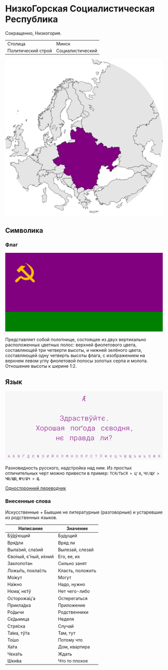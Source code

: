 # НизкоГорская Социалистическая Республика

Сокращенно, Низкогория.

|                   |                     |
|-------------------|---------------------|
|Столица            |Минск                |
|Политический строй |Социалистический     |

![На карте](https://raw.githubusercontent.com/sziberov/Nizkogoria/master/Map.png)

## Символика

### Флаг
![Флаг](https://raw.githubusercontent.com/sziberov/Nizkogoria/master/Flag.png)

Представляет собой полотнище, состоящее из двух вертикально расположенных цветных полос: верхней фиолетового цвета, составляющей три четверти высоты, и нижней зелёного цвета, составляющей одну четверть высоты флага, с изображением на верхнем левом углу фиолетовой полосы золотых серпа и молота. Отношение высоты к ширине 1:2.

## Язык
![Язык](https://raw.githubusercontent.com/sziberov/Nizkogoria/master/Language.png)

Разновидность русского, надстройка над ним. Из простых отличительных черт можно привести в пример: `ТСЯ/ТЬСЯ > Ц'А`, `ЧУ/ЩУ > ЧЮ/ЩЮ`, `ЖЧ/ШЧ > Щ`.

[Односторонний переводчик](https://sziberov.github.io/Nizkogoria/Translator.html)

### Внесенные слова
Искусственные + Бывшие не литературные (разговорные) и устаревшие из родственных языков.

| Написание            | Значение          |
| -------------------- | ----------------- |
| Бў́дўющий             | Будущий           |
| Вря́дли               | Вряд ли           |
| Выла́зий, сла́зий      | Вылезай, слезай   |
| Єво́ный, є'́ный, и́хний | Его, ее, их       |
| Заклопо́тан           | Сильно занят      |
| Ложы́ть, покла́сть     | Класть, положить  |
| Мо́жут                | Могут             |
| На́жно                | Надо, нужно       |
| Нєма́, нє́тў           | Нет чего-либо     |
| Осторожа́ц'а          | Остерегаться      |
| Прикла́дка            | Приложение        |
| Ро́дычи               | Родственники      |
| Сє́дьмица             | Неделя            |
| Стря́ска              | Случай            |
| Та́ма, тў́та           | Там, тут          |
| То́шо                 | Потому что        |
| Ха́та                 | Дом, квартира     |
| Чєка́ть               | Ждать             |
| Шки́ва                | Что то плохое     |
